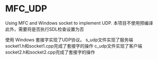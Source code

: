 # MFC_UDP
Using MFC and Windows socket to implement UDP.
本项目不使用预编译  
此外，需要将是否执行SDL检查设置为否  

使用 Windows 套接字实现了UDP协议。
s_udp文件实现了服务端  
socket1.h和socket1.cpp完成了套接字的操作
c_udp文件实现了客户端  
socket2.h和socket2.cpp完成了套接字的操作
